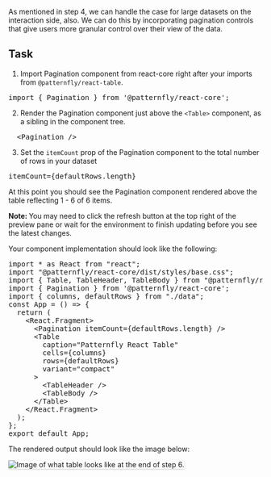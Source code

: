 As mentioned in step 4, we can handle the case for large datasets on the interaction side, also. We can do this by incorporating pagination controls that give users more granular control over their view of the data.

## Task

1) Import Pagination component from react-core right after your imports from  `@patternfly/react-table`.

<pre class="file" data-target="clipboard">
import { Pagination } from '@patternfly/react-core';
</pre>

2) Render the Pagination component just above the `<Table>` component, as a sibling in the component tree.

<pre class="file" data-target="clipboard">
  &lt;Pagination /&gt;
</pre>

3) Set the `itemCount` prop of the Pagination component to the total number of rows in your dataset

<pre class="file" data-target="clipboard">
itemCount={defaultRows.length}
</pre>

At this point you should see the Pagination component rendered above the table reflecting 1 - 6 of 6 items.

<strong>Note: </strong> You may need to click the refresh button at the top right of the preview pane or wait for the environment to finish updating before you see the latest changes.

Your component implementation should look like the following:

<pre class="file">
import * as React from &quot;react&quot;;
import &quot;@patternfly/react-core/dist/styles/base.css&quot;;
import { Table, TableHeader, TableBody } from &quot;@patternfly/react-table&quot;;
import { Pagination } from &#39;@patternfly/react-core&#39;;
import { columns, defaultRows } from &quot;./data&quot;;
const App = () =&gt; {
  return (
    &lt;React.Fragment&gt;
      &lt;Pagination itemCount={defaultRows.length} /&gt;
      &lt;Table
        caption=&quot;Patternfly React Table&quot;
        cells={columns}
        rows={defaultRows}
        variant=&quot;compact&quot;
      &gt;
        &lt;TableHeader /&gt;
        &lt;TableBody /&gt;
      &lt;/Table&gt;
    &lt;/React.Fragment&gt;
  );
};
export default App;
</pre>

The rendered output should look like the image below:

<img src="intro-table/assets/step-6-complete.png" alt="Image of what table looks like at the end of step 6." style="box-shadow: rgba(3, 3, 3, 0.2) 0px 1.25px 2.5px 0px;" />
